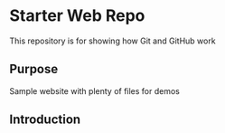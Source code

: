 # Starter Web Repo

This repository is for showing how Git and GitHub work

## Purpose

Sample website with plenty of files for demos

## Introduction




